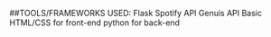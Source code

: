 ##TOOLS/FRAMEWORKS USED:
Flask 
Spotify API
Genuis API
Basic HTML/CSS for front-end
python for back-end